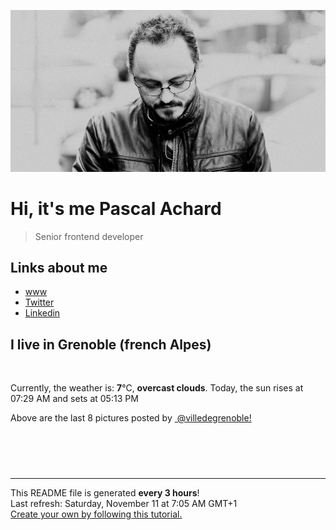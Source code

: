 ![Pascal Achard](./images/photo-pascal-achard.jpg)
# Hi, it's me Pascal Achard
> Senior frontend developer

## Links about me
- [www](https://www.pascal-achard.com)
- [Twitter](https://twitter.com/botmaster)
- [Linkedin](http://www.linkedin.com/in/pascal-achard)


## I live in Grenoble (french Alpes)
<img src="https://openweathermap.org/img/wn/04n@2x.png" alt="">

Currently, the weather is: **7**°C, **overcast clouds**.
Today, the sun rises at 07:29 AM and sets at 05:13 PM

Above are the last 8 pictures posted by <a href="https://www.instagram.com/villedegrenoble/" target="_blank"><img alt="" src="https://upload.wikimedia.org/wikipedia/commons/thumb/e/e7/Instagram_logo_2016.svg/1024px-Instagram_logo_2016.svg.png" width="20"/> @villedegrenoble!</a>

<p style="display: flex; flex-wrap: wrap; gap: 20px;">
        <img src="https://cdn1.picuki.com/hosted-by-instagram/q/0exhNuNYnjBGZDHIdN5WmL9I2PEvHA5RNucaS7j0nyZiNxIsbHWB58ltwdGn%7C%7CDh6Kwh9HS+LeD9g5Y8oWF5WZFp9PEfXSLOOSzhQ7qSZVoCg0DRm9ZZkkLk8L3wZYXGt9sYsOzjYMTIfQeoEH%7C%7Cb2rvUW5vruZDYbpzOaNOUtzCVG%7C%7CMm0X51wmcQf8fTT0FOzv9QONzUavDt5YnYmoeLSvmcDUufkM8lmpKw5QLMCgZRIuaHolST2F28pf2AwGTWL%7C%7CLTPnNEAhDe1JWVovV6pRJY0J09Dm3efiBcitZwarZKDDMA63MYHuObSSGtafkNa9hc+h7actgLsLmOq3R4FjjWVzbvsIq4Zh5PUNsKsWMvsnWzXfoHaAJFNdmw%7C%7CMcr7YXf4CMquEdF6xtoeDqxZ2lHi%7C%7CUvtc%7C%7Cb72U4nUWFs1G3bKtRPTf6i16agry%7C%7CS0Wja9g==.jpeg" alt="" width="200"/>
        <img src="https://cdn1.picuki.com/hosted-by-instagram/q/0exhNuNYnjBGZDHIdN5WmL9I2PEvHA5RNucaS7j0nyZiNxIsbHWB58ltwdev%7C%7CDlyKw1oASyLeD9g4oojWVhQZFR8NULfS7yPTTZX762ZUoCm1DJk8Zdjkb82K3wbZnCn8MtDCnicKyVHDe0AUq%7C%7Cm6vZNuKyBOTUAyXCUMLQKnmICjtCsCOwlktcf7KG4iF+44ooiMDxN4Gosak8srNaJ52hEWvrxfMh2pqV5CLkJnoE65ezRmCSsTDx6KyhBGTOgtYPCwu0bphXXYj493FikZpEEC1oJrxj9shI8760BudShZJpM+N8ZkObUT2RaCCE+4RtmzcTtqALLTGas62R95mLh9eehQcEupIz0BNS4e4L9xyaQP6bNI6tVSWwwMuTpWU7aEPLwCM0EwN4aTq5tgwzzzwi+S6P92E4pBmYf12I=.jpeg" alt="" width="200"/>
        <img src="https://cdn1.picuki.com/hosted-by-instagram/q/0exhNuNYnjBGZDHIdN5WmL9I2PEvHA5RNucaS7j0nyZiNxIsbHWB58ltwdev%7C%7CDlyKw1oASyLfzZp7IkjVlRXZFR8NE3YQbKNTj9V7ambXICg0jNl%7C%7CZNmkLk9LH0YbXKp98AoOzjYMTIfQeoEH%7C%7Cbx7a8Koru5A2MGo1zRMrBC0GAG4fy3UPI7mslm3ayEv0Pxto0%7C%7CNylL9XkgKQcuptPR+XdYEvL+M4Byp6JzSPkCj9ND1OHtpCa5BTB7Kzg4KD6chYTJnLMZlwLXdSwP62ekTIgDdxkdpQeQ8RM1v9EPp7TzN916+N8ZkIGRT2UFAjsm8lJhmMntxxzsbkT+im146HDS9+GkfacJp83%7C%7CEeOzf8jiwBLjYZyLOJdbfFhCVK%7C%7CBfFbGH8KHQcdcy90aSapvhA+Xtjmzd4%7C%7Cn1RcsXDcZ1mDd.jpeg" alt="" width="200"/>
        <img src="https://cdn1.picuki.com/hosted-by-instagram/q/0exhNuNYnjBGZDHIdN5WmL9I2PEvHA5RNucaS7j0nyZiNxIsbHWB58ltwdev%7C%7CDlyKw1oASyLfzZp7IMrV1pQZFR8NE3YTraJTj9V7aiQVoCk0zZn8pdml7w8K30YZ3Wr9cAlOzjYMTIfQeoEH%7C%7Cb2rvUW+%7C%7C7wbTYNpi2TNLxCyQlWotfpUrJy9ZRzt52U1h+189JldAJZ+jtvdBFundPZlTIeAf3+Idp1orN2S%7C%7CkKjskOuKK81SO2ECMseW16GX6Rv5+HoOAAuiDpYGhpqzfheKc4EEMWggiviEAWoqUg2aCtN6xVlM4CibX6CmMDUjFKiCU%7C%7Ck8SqtgLsSUHv3EBQnjeel%7C%7CW+eqN29qrRI9CtGMrC3gPVeJr1J6obX3hbJs%7C%7CYSlXbBK2kVpBavtlAUe1sj2qRwRSXV5fVmhx0WWMf1mWvWLZRBcKTx5C3+3ON2j%7C%7Cd9VNt.jpeg" alt="" width="200"/>
        <img src="https://cdn1.picuki.com/hosted-by-instagram/q/0exhNuNYnjBGZDHIdN5WmL9I2PEvHA5RNucaS7j0nyZiNxIsbHWB58ltwdev%7C%7CDlyKw1oASyLfzZl548vUVVZZFR8P0LeSLOMSTdS7ameVoCj1DVi%7C%7CZdmk789LHceZXap9MIpOzjYMTIfQeoEH%7C%7Cbx7a8Koru5A2MGo1zRMrBC0GAG4fy3UPI7mslm3ayEv0Pxto0%7C%7CNylL9XkgKQcuptPR+XdYEvL+M4Byp6JzSPkCj9ND1OHtpCa5BTB7Kzg4KD6chYTJnLMhvDrtLRQuq0+WaogDdmIrs2y98RM1v9EPp7TzN916+N8ZkIGRT2UFAjsm8lJhmMntxxzsbkP86hcG8m7%7C%7C4Ju6Q9ULiL%7C%7ChCfHNGN65mRbHV6bZEpBzV2IDENfTUHXuAf2XQcdcy90aSasXhQyXtjmzd4%7C%7Cn1RcsXDcZ1mDd.jpeg" alt="" width="200"/>
        <img src="https://cdn1.picuki.com/hosted-by-instagram/q/0exhNuNYnjBGZDHIdN5WmL9I2PEvHA5RNecaS7j0nyZiNxIsbHWB58ltwdev%7C%7CDlyKw1oASyLfzZl548rUlpXZFR8P0LfQLSPSTdS7aqaXYCr0z1m%7C%7CJBhkbc8LHEcZnSu98MtOzjYMTIfQeoEH%7C%7Cb2rvUW+%7C%7C7wbTYNpi2TNLxCyQlWotfpUrJy9ZRzt52U1h+189JldAJZ+jtvdBFundPZlTIeAf3+Idp1orN2S%7C%7CkKjskOuKK%7C%7C1SO2ECMseW16GX6Rv5+HoOAAuiDpYGhpqzjheKc4EEMWggifoSAJoph82tW6bKxVgNI9torPCmMDUjFKiCU%7C%7Ck8SqtgLsSUHv3EBQnjeel%7C%7CW+eqN29qrRI9KkWfOw2HOVepr9Hq9LRV0OMuvhUnrYJ6KbK9Bcu7lrJckbml2z8lKbfZvVmhx0WWMf1mfZLstVBcKTx5C3+3ON2j%7C%7Cd9VNt.jpeg" alt="" width="200"/>
        <img src="https://cdn1.picuki.com/hosted-by-instagram/q/0exhNuNYnjBGZDHIdN5WmL9I2PEvHA5RNucaS7j0nyZiNxIsbHWB58ltwdev%7C%7CDlyKw1oASyLfzZl54ouWF9XZFR8P0LfQbSORT5d6ayeV4Cl0TRn9J5llr8xKHUWbX+m9cEpOzjYMTIfQeoEH%7C%7Cb2rvUW+%7C%7C7wbTYNpi2TNLxCyQlWotfpUrJy9ZRzt52U1h+189JldAJZ+jtvdBFundPZlTIeAf3+Idp1orN2S%7C%7CkKjskOuKK81SO2ECMseW16GX6Rv5+HoOAAuiDpYGhpqzLheKc4EEMWggirrS85ub0krrKAGaxVgcQ14bSCCmMDUjFKiCU%7C%7Ck8SqtgLsSUHv3EBQnjeel%7C%7CW+eqN29qrRI9CuX4nomwTMe5LcBKt0ViNYA9%7C%7C5fXLzItjiC9BglYdtO+od8QqE6AnuYrfjmhx0WWMf1mWvW7MiBcKTx5C3+3ON2j%7C%7Cd9VNt.jpeg" alt="" width="200"/>
        <img src="https://cdn1.picuki.com/hosted-by-instagram/q/0exhNuNYnjBGZDHIdN5WmL9I2PEvHA5RNucaS7j0nyZiNxIsbHWB58ltwdev%7C%7CDlyKw1oASyLfzZl548vUllUZFR8P0DXQLGBTjpQ7K6cUICh0TFv%7C%7CJFjl7kzJXYWbX+s9cAsOzjYMTIfQeoEH%7C%7Cbx7a8Koru5A2MGo1zRMrBC0GAG4fy3UPI7mslm3ayEv0Pxto0%7C%7CNylL9XkgKQcuptPR+XdYEvL+M4Byp6JzSPkCj9ND1OHtpCa5BTB7Kz44KD6chYTJnLMv1BbeIj4J13mQRIgDd2YrrE2Z8RM1v9EPp7TzN916+N8ZkIGRT2UFAjsm8lJhmMntxxzsbkS8yW1K53X+luTjfPA+oZvXKMCfXO7kxjfaOZ%7C%7ChBukebSkNNN3BR1bdbf2HQcdcy90aSaoWhQnstjmzd4%7C%7Cn1RcsXDcZ1mDd.jpeg" alt="" width="200"/>
</p>

------------
<p>This README file is generated <b>every 3 hours</b>!
    <br />Last refresh: Saturday, November 11 at 7:05 AM GMT+1
    <br /><a href="https://medium.com/@th.guibert/how-to-create-a-self-updating-readme-md-for-your-github-profile-f8b05744ca91">Create your own by following this tutorial.</a>
</p>
<p><a href="https://github.com/botmaster/botmaster/actions/workflows/main.yaml"><img alt="" src="https://github.com/botmaster/botmaster/actions/workflows/main.yaml/badge.svg" /></a></p>

